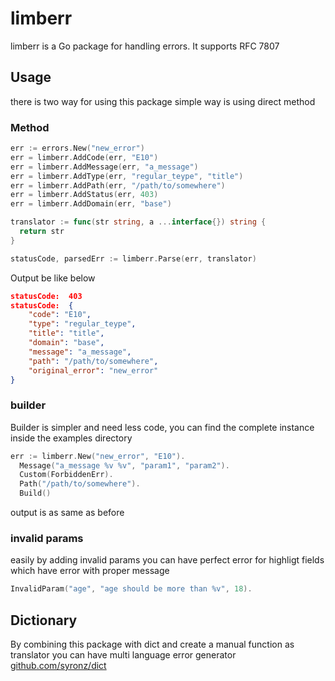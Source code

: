 # limberr
limberr is a Go package for handling errors. It supports RFC 7807

## Usage 
there is two way for using this package simple way is using direct method

### Method
```go
err := errors.New("new_error")
err = limberr.AddCode(err, "E10")
err = limberr.AddMessage(err, "a_message")
err = limberr.AddType(err, "regular_teype", "title")
err = limberr.AddPath(err, "/path/to/somewhere")
err = limberr.AddStatus(err, 403)
err = limberr.AddDomain(err, "base")

translator := func(str string, a ...interface{}) string {
  return str
}

statusCode, parsedErr := limberr.Parse(err, translator)
```

Output be like below
```JSON
statusCode:  403
statusCode:  {
    "code": "E10",
    "type": "regular_teype",
    "title": "title",
    "domain": "base",
    "message": "a_message",
    "path": "/path/to/somewhere",
    "original_error": "new_error"
}
```

### builder
Builder is simpler and need less code, you can find the complete instance inside the examples directory
```go
err := limberr.New("new_error", "E10").
  Message("a_message %v %v", "param1", "param2").
  Custom(ForbiddenErr).
  Path("/path/to/somewhere").
  Build()
```
output is as same as before


### invalid params
easily by adding invalid params you can have perfect error for highligt fields which have error with
proper message
```go
InvalidParam("age", "age should be more than %v", 18).
```

## Dictionary
By combining this package with dict and create a manual function as translator you can have multi
language error generator
[github.com/syronz/dict](https://github.com/syronz/dict)
